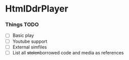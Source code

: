 # HtmlDdrPlayer

### Things TODO
- [ ] Basic play
- [ ] Youtube support
- [ ] External simfiles
- [ ] List all ~~stolen~~borrowed code and media as references
